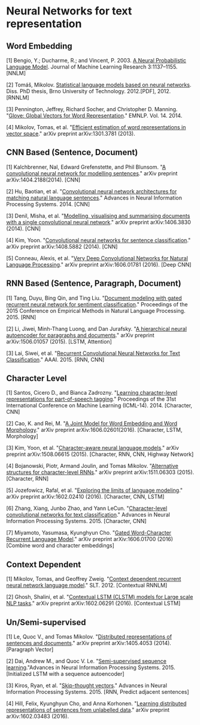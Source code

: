 # Neural Networks for text representation


## Word Embedding
[1] Bengio, Y.; Ducharme, R.; and Vincent, P. 2003. [A Neural Probabilistic Language Model](http://www.jmlr.org/papers/volume3/bengio03a/bengio03a.pdf). Journal of Machine Learning Research 3:1137–1155. [NNLM]

[2] Tomáš, Mikolov. [Statistical language models based on neural networks](http://www.fit.vutbr.cz/~imikolov/rnnlm/thesis.pdf). Diss. PhD thesis, Brno University of Technology. 2012.[PDF], 2012. [RNNLM]

[3] Pennington, Jeffrey, Richard Socher, and Christopher D. Manning. "[Glove: Global Vectors for Word Representation](http://www-nlp.stanford.edu/pubs/glove.pdf)." EMNLP. Vol. 14. 2014.

[4] Mikolov, Tomas, et al. "[Efficient estimation of word representations in vector space](http://arxiv.org/abs/1301.3781)." arXiv preprint arXiv:1301.3781 (2013).


## CNN Based (Sentence, Document)
[1] Kalchbrenner, Nal, Edward Grefenstette, and Phil Blunsom. "[A convolutional neural network for modelling sentences](http://www.aclweb.org/anthology/P14-1062)." arXiv preprint arXiv:1404.2188(2014). [CNN]

[2] Hu, Baotian, et al. "[Convolutional neural network architectures for matching natural language sentences](http://www.hangli-hl.com/uploads/3/1/6/8/3168008/hu-etal-nips2014.pdf)." Advances in Neural Information Processing Systems. 2014. [CNN]

[3] Denil, Misha, et al. "[Modelling, visualising and summarising documents with a single convolutional neural network](https://arxiv.org/abs/1406.3830)." arXiv preprint arXiv:1406.3830 (2014). [CNN]

[4] Kim, Yoon. "[Convolutional neural networks for sentence classification](http://emnlp2014.org/papers/pdf/EMNLP2014181.pdf)." arXiv preprint arXiv:1408.5882 (2014). [CNN]

[5] Conneau, Alexis, et al. "[Very Deep Convolutional Networks for Natural Language Processing](http://arxiv.org/abs/1606.01781)." arXiv preprint arXiv:1606.01781 (2016). [Deep CNN]


## RNN Based (Sentence, Paragraph, Document)
[1] Tang, Duyu, Bing Qin, and Ting Liu. "[Document modeling with gated recurrent neural network for sentiment classification](http://www.emnlp2015.org/proceedings/EMNLP/pdf/EMNLP167.pdf)." Proceedings of the 2015 Conference on Empirical Methods in Natural Language Processing. 2015. [RNN]

[2] Li, Jiwei, Minh-Thang Luong, and Dan Jurafsky. "[A hierarchical neural autoencoder for paragraphs and documents](https://arxiv.org/abs/1506.01057)." arXiv preprint arXiv:1506.01057 (2015). [LSTM, Attention]

[3] Lai, Siwei, et al. "[Recurrent Convolutional Neural Networks for Text Classification](http://www.aaai.org/ocs/index.php/AAAI/AAAI15/paper/view/9745)." AAAI. 2015. [RNN, CNN]


## Character Level
[1] Santos, Cicero D., and Bianca Zadrozny. "[Learning character-level representations for part-of-speech tagging](http://jmlr.csail.mit.edu/proceedings/papers/v32/santos14.pdf)." Proceedings of the 31st International Conference on Machine Learning (ICML-14). 2014. [Character, CNN]

[2] Cao, K. and Rei, M. "[A Joint Model for Word Embedding and Word Morphology](http://arxiv.org/abs/1606.02601)." arXiv preprint arXiv:1606.02601(2016). [Character, LSTM, Morphology]

[3] Kim, Yoon, et al. "[Character-aware neural language models](https://arxiv.org/abs/1508.06615)." arXiv preprint arXiv:1508.06615 (2015). [Character, RNN, CNN, Highway Network]

[4] Bojanowski, Piotr, Armand Joulin, and Tomas Mikolov. "[Alternative structures for character-level RNNs](http://arxiv.org/abs/1511.06303)." arXiv preprint arXiv:1511.06303 (2015). [Character, RNN]

[5] Jozefowicz, Rafal, et al. "[Exploring the limits of language modeling](https://arxiv.org/abs/1602.02410)." arXiv preprint arXiv:1602.02410 (2016). [Character, CNN, LSTM]

[6] Zhang, Xiang, Junbo Zhao, and Yann LeCun. "[Character-level convolutional networks for text classification](http://arxiv.org/abs/1509.01626)." Advances in Neural Information Processing Systems. 2015. [Character, CNN]

[7] Miyamoto, Yasumasa, Kyunghyun Cho. "[Gated Word-Character Recurrent Language Model](https://arxiv.org/abs/1606.01700)." arXiv preprint arXiv:1606.01700 (2016) [Combine word and character embeddings]


## Context Dependent
[1] Mikolov, Tomas, and Geoffrey Zweig. "[Context dependent recurrent neural network language model](http://www.msr-waypoint.com/pubs/176926/rnn_ctxt.pdf)." SLT. 2012. [Contextual RNNLM]

[2] Ghosh, Shalini, et al. "[Contextual LSTM (CLSTM) models for Large scale NLP tasks](https://arxiv.org/abs/1602.06291)." arXiv preprint arXiv:1602.06291 (2016). [Contextual LSTM]


## Un/Semi-supervised
[1] Le, Quoc V., and Tomas Mikolov. "[Distributed representations of sentences and documents](https://arxiv.org/abs/1405.4053)." arXiv preprint arXiv:1405.4053 (2014). [Paragraph Vector]

[2] Dai, Andrew M., and Quoc V. Le. "[Semi-supervised sequence learning](https://arxiv.org/abs/1511.01432)."Advances in Neural Information Processing Systems. 2015. [Initialized LSTM with a sequence autoencoder]

[3] Kiros, Ryan, et al. "[Skip-thought vectors](http://arxiv.org/abs/1506.06726)." Advances in Neural Information Processing Systems. 2015. [RNN, Predict adjacent sentences]

[4] Hill, Felix, Kyunghyun Cho, and Anna Korhonen. "[Learning distributed representations of sentences from unlabelled data](http://arxiv.org/abs/1602.03483)." arXiv preprint arXiv:1602.03483 (2016).
